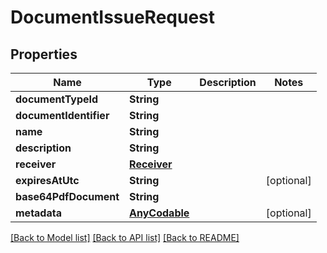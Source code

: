 # DocumentIssueRequest

## Properties
Name | Type | Description | Notes
------------ | ------------- | ------------- | -------------
**documentTypeId** | **String** |  | 
**documentIdentifier** | **String** |  | 
**name** | **String** |  | 
**description** | **String** |  | 
**receiver** | [**Receiver**](Receiver.md) |  | 
**expiresAtUtc** | **String** |  | [optional] 
**base64PdfDocument** | **String** |  | 
**metadata** | [**AnyCodable**](.md) |  | [optional] 

[[Back to Model list]](../README.md#documentation-for-models) [[Back to API list]](../README.md#documentation-for-api-endpoints) [[Back to README]](../README.md)


